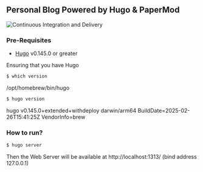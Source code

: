 ## Personal Blog Powered by Hugo & PaperMod


![Continuous Integration and Delivery](https://github.com/joaquin-casanova/joaquin-casanova.github.io/actions/workflows/gh-pages.yml/badge.svg)


### Pre-Requisites

- [Hugo](https://gohugo.io/installation/) v0.145.0 or greater

Ensuring that you have Hugo
```bash
$ which version
```
/opt/homebrew/bin/hugo

```bash
$ hugo version
```
hugo v0.145.0+extended+withdeploy darwin/arm64 BuildDate=2025-02-26T15:41:25Z VendorInfo=brew
### How to run?

```bash
$ hugo server
```
Then the Web Server will be available at http://localhost:1313/ (bind address 127.0.0.1)
